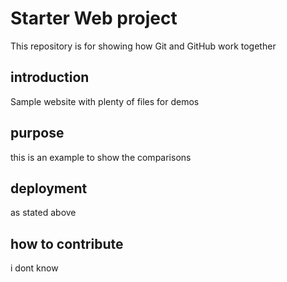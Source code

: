 # Starter Web project

This repository is for showing how Git and GitHub work together

## introduction

Sample website with plenty of files for demos

## purpose
this is an example to show the comparisons

## deployment
as stated above


## how to contribute

i dont know